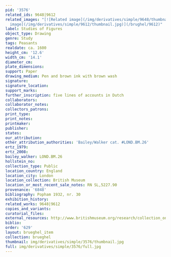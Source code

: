 ```yaml
---
pid: '3576'
related_ids: 9648|9612
related_images: "[![Related image](/img/derivatives/simple/9648/thumbnail.jpg)](/brughel/9648)|[![Related
  image](/img/derivatives/simple/9612/thumbnail.jpg)](/brughel/9612)"
label: Studies of Figures
object_type: Drawing
genre: Study
tags: Peasants
realdate: ca. 1600
height_cm: '12.6'
width_cm: '14.1'
diameter_cm: 
plate_dimensions: 
support: Paper
drawing_medium: Pen and brown ink with brown wash
signature: 
signature_location: 
support_marks: 
further_inscription: five lines of accounts in Dutch
collaborators: 
collaborator_notes: 
collectors_patrons: 
print_type: 
print_notes: 
printmaker: 
publisher: 
states: 
our_attribution: 
other_attribution_authorities: 'Bailey/Walker cat. #LOND.BM.26'
ertz_1979: 
ertz_2008: 
bailey_walker: LOND.BM.26
hollstein_no: 
collection_type: Public
location_country: England
location_city: London
location_collection: British Museum
location_or_most_recent_sale_notes: RN SL,5227.90
provenance: '6848'
bibliography: Popham 1932, nr. 30
exhibition_history: 
related_works: 9648|9612
copies_and_variants: 
curatorial_files: 
external_resources: http://www.britishmuseum.org/research/collection_online/collection_object_details.aspx?objectId=712305&partId=1&searchText=SL%2C5227.90&page=1
biblio: 
order: '629'
layout: brueghel_item
collection: brueghel
thumbnail: img/derivatives/simple/3576/thumbnail.jpg
full: img/derivatives/simple/3576/full.jpg
---
```

